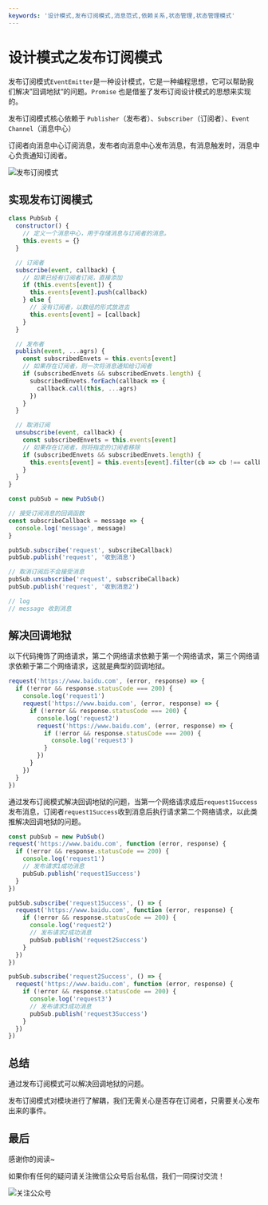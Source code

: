 ```yaml
---
keywords: '设计模式,发布订阅模式,消息范式,依赖关系,状态管理,状态管理模式'
---
```


# 设计模式之发布订阅模式

发布订阅模式`EventEmitter`是一种设计模式，它是一种编程思想，它可以帮助我们解决”回调地狱“的问题。`Promise` 也是借鉴了发布订阅设计模式的思想来实现的。

发布订阅模式核心依赖于 `Publisher`（发布者）、`Subscriber`（订阅者）、`Event Channel`（消息中心）

订阅者向消息中心订阅消息，发布者向消息中心发布消息，有消息触发时，消息中心负责通知订阅者。

![发布订阅模式](/assets/web/event-emitter1.png)

## 实现发布订阅模式

```javascript
class PubSub {
  constructor() {
    // 定义一个消息中心，用于存储消息与订阅者的消息。
    this.events = {}
  }

  // 订阅者
  subscribe(event, callback) {
    // 如果已经有订阅者订阅，直接添加
    if (this.events[event]) {
      this.events[event].push(callback)
    } else {
      // 没有订阅者，以数组的形式放进去
      this.events[event] = [callback]
    }
  }

  // 发布者
  publish(event, ...agrs) {
    const subscribedEnvets = this.events[event]
    // 如果存在订阅者，则一次将消息通知给订阅者
    if (subscribedEnvets && subscribedEnvets.length) {
      subscribedEnvets.forEach(callback => {
        callback.call(this, ...agrs)
      })
    }
  }

  // 取消订阅
  unsubscribe(event, callback) {
    const subscribedEnvets = this.events[event]
    // 如果存在订阅者，则将指定的订阅者移除
    if (subscribedEnvets && subscribedEnvets.length) {
      this.events[event] = this.events[event].filter(cb => cb !== callback)
    }
  }
}
```

```javascript
const pubSub = new PubSub()

// 接受订阅消息的回调函数
const subscribeCallback = message => {
  console.log('message', message)
}

pubSub.subscribe('request', subscribeCallback)
pubSub.publish('request', '收到消息')

// 取消订阅后不会接受消息
pubSub.unsubscribe('request', subscribeCallback)
pubSub.publish('request', '收到消息2')

// log
// message 收到消息
```

## 解决回调地狱

以下代码掩饰了网络请求，第二个网络请求依赖于第一个网络请求，第三个网络请求依赖于第二个网络请求，这就是典型的回调地狱。

```javascript
request('https://www.baidu.com', (error, response) => {
  if (!error && response.statusCode === 200) {
    console.log('request1')
    request('https://www.baidu.com', (error, response) => {
      if (!error && response.statusCode === 200) {
        console.log('request2')
        request('https://www.baidu.com', (error, response) => {
          if (!error && response.statusCode === 200) {
            console.log('request3')
          }
        })
      }
    })
  }
})
```

通过发布订阅模式解决回调地狱的问题，当第一个网络请求成后`request1Success`发布消息，订阅者`request1Success`收到消息后执行请求第二个网络请求，以此类推解决回调地狱的问题。

```javascript
const pubSub = new PubSub()
request('https://www.baidu.com', function (error, response) {
  if (!error && response.statusCode == 200) {
    console.log('request1')
    // 发布请求1成功消息
    pubSub.publish('request1Success')
  }
})

pubSub.subscribe('request1Success', () => {
  request('https://www.baidu.com', function (error, response) {
    if (!error && response.statusCode == 200) {
      console.log('request2')
      // 发布请求2成功消息
      pubSub.publish('request2Success')
    }
  })
})

pubSub.subscribe('request2Success', () => {
  request('https://www.baidu.com', function (error, response) {
    if (!error && response.statusCode == 200) {
      console.log('request3')
      // 发布请求3成功消息
      pubSub.publish('request3Success')
    }
  })
})
```

## 总结

通过发布订阅模式可以解决回调地狱的问题。

发布订阅模式对模块进行了解耦，我们无需关心是否存在订阅者，只需要关心发布出来的事件。

## 最后

感谢你的阅读~

如果你有任何的疑问请关注微信公众号后台私信，我们一同探讨交流！

![关注公众号](/assets/subscription.webp)
